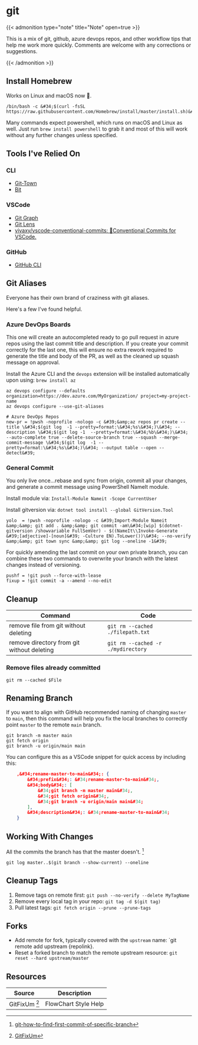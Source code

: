 # git


{{&lt; admonition type=&#34;note&#34; title=&#34;Note&#34; open=true &gt;}}

This is a mix of git, github, azure devops repos, and other workflow tips that help me work more quickly.
Comments are welcome with any corrections or suggestions.

{{&lt; /admonition &gt;}}

## Install Homebrew

Works on Linux and macOS now 👏.

```shell
/bin/bash -c &#34;$(curl -fsSL https://raw.githubusercontent.com/Homebrew/install/master/install.sh)&#34;
```

Many commands expect powershell, which runs on macOS and Linux as well. Just run `brew install powershell` to grab it and most of this will work without any further changes unless specified.

## Tools I&#39;ve Relied On

### CLI

- [Git-Town](https://bit.ly/2OR6zIf)
- [Bit](https://bit.ly/37F8vu1)

### VSCode

- [Git Graph](https://bit.ly/3pEu8AJ)
- [Git Lens](https://bit.ly/3dBaUcZ)
- [vivaxy/vscode-conventional-commits: 💬Conventional Commits for VSCode.](https://bit.ly/3uI5PoH)

### GitHub

- [GitHub CLI](https://bit.ly/3boywik)

## Git Aliases

Everyone has their own brand of craziness with git aliases.

Here&#39;s a few I&#39;ve found helpful.

### Azure DevOps Boards

This one will create an autocompleted ready to go pull request in azure repos using the last commit title and description. If you create your commit correctly for the last one, this will ensure no extra rework required to generate the title and body of the PR, as well as the cleaned up squash message on approval.

Install the Azure CLI and the `devops` extension will be installed automatically upon using: `brew install az`

```shell
az devops configure --defaults organization=https://dev.azure.com/MyOrganization/ project=my-project-name
az devops configure --use-git-aliases
```

```config
# Azure DevOps Repos
new-pr = !pwsh -noprofile -nologo -c &#39;&amp;az repos pr create --title \&#34;$(git log  -1 --pretty=format:\&#34;%s\&#34;)\&#34; --description \&#34;$(git log -1  --pretty=format:\&#34;%b\&#34;)\&#34; --auto-complete true --delete-source-branch true --squash --merge-commit-message \&#34;$(git log  -1 --pretty=format:\&#34;%s\&#34;)\&#34; --output table --open --detect&#39;
```

### General Commit

You only live once...rebase and sync from origin, commit all your changes, and generate a commit message using PowerShell NameIt module.

Install module via: `Install-Module Nameit -Scope CurrentUser`

Install gitversion via: `dotnet tool install --global GitVersion.Tool`

```config
yolo  = !pwsh -noprofile -nologo -c &#39;Import-Module Nameit &amp;&amp; git add . &amp;&amp; git commit -am\&#34;[wip] $(dotnet-gitversion /showvariable FullSemVer) - $((NameIt\\Invoke-Generate &#39;[adjective]-[noun]&#39; -Culture EN).ToLower())\&#34; --no-verify &amp;&amp; git town sync &amp;&amp; git log --oneline -1&#39;
```

For quickly amending the last commit on your own private branch, you can combine these two commands to overwrite your branch with the latest changes instead of versioning.

```config
pushf = !git push --force-with-lease
fixup = !git commit -a --amend --no-edit
```

## Cleanup

| Command                                    | Code                               |
| ------------------------------------------ | ---------------------------------- |
| remove file from git without deleting      | `git rm --cached ./filepath.txt`   |
| remove directory from git without deleting | `git rm --cached -r ./mydirectory` |

### Remove files already committed

```shell
git rm --cached $File
```

## Renaming Branch

If you want to align with GitHub recommended naming of changing `master` to `main`, then this command will help you fix the local branches to correctly point `master` to the remote `main` branch.

```shell
git branch -m master main
git fetch origin
git branch -u origin/main main
```

You can configure this as a VSCode snippet for quick access by including this:

```json
    ,&#34;rename-master-to-main&#34;: {
        &#34;prefix&#34;: &#34;rename-master-to-main&#34;,
        &#34;body&#34;: [
            &#34;git branch -m master main&#34;,
            &#34;git fetch origin&#34;,
            &#34;git branch -u origin/main main&#34;
        ],
        &#34;description&#34;: &#34;rename-master-to-main&#34;
    }
```

## Working With Changes

All the commits the branch has that the master doesn&#39;t. [^first-commit]

```shell
git log master..$(git branch --show-current) --oneline
```

## Cleanup Tags

1. Remove tags on remote first: `git push --no-verify --delete MyTagName`
1. Remove every local tag in your repo: `git tag -d $(git tag)`
1. Pull latest tags: `git fetch origin --prune --prune-tags`

## Forks

- Add remote for fork, typically covered with the `upstream` name: `git remote add upstream {repolink}.
- Reset a forked branch to match the remote upstream resource: `git reset --hard upstream/master`

## Resources

| Source               | Description          |
| -------------------- | -------------------- |
| GitFixUm [^gitfixum] | FlowChart Style Help |

[^first-commit]: [git-how-to-find-first-commit-of-specific-branch](https://stackoverflow.com/questions/18407526/git-how-to-find-first-commit-of-specific-branch)
[^gitfixum]: [GitFixUm](https://sethrobertson.github.io/GitFixUm)

